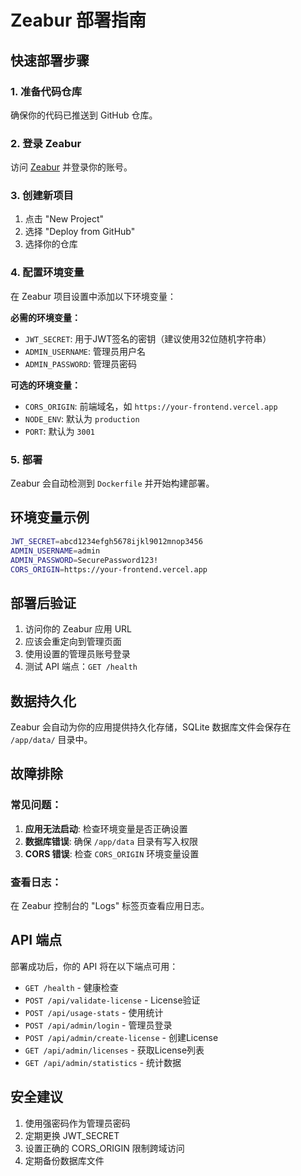 # Zeabur 部署指南

## 快速部署步骤

### 1. 准备代码仓库
确保你的代码已推送到 GitHub 仓库。

### 2. 登录 Zeabur
访问 [Zeabur](https://zeabur.com) 并登录你的账号。

### 3. 创建新项目
1. 点击 "New Project"
2. 选择 "Deploy from GitHub"
3. 选择你的仓库

### 4. 配置环境变量
在 Zeabur 项目设置中添加以下环境变量：

**必需的环境变量：**
- `JWT_SECRET`: 用于JWT签名的密钥（建议使用32位随机字符串）
- `ADMIN_USERNAME`: 管理员用户名
- `ADMIN_PASSWORD`: 管理员密码

**可选的环境变量：**
- `CORS_ORIGIN`: 前端域名，如 `https://your-frontend.vercel.app`
- `NODE_ENV`: 默认为 `production`
- `PORT`: 默认为 `3001`

### 5. 部署
Zeabur 会自动检测到 `Dockerfile` 并开始构建部署。

## 环境变量示例

```bash
JWT_SECRET=abcd1234efgh5678ijkl9012mnop3456
ADMIN_USERNAME=admin
ADMIN_PASSWORD=SecurePassword123!
CORS_ORIGIN=https://your-frontend.vercel.app
```

## 部署后验证

1. 访问你的 Zeabur 应用 URL
2. 应该会重定向到管理页面
3. 使用设置的管理员账号登录
4. 测试 API 端点：`GET /health`

## 数据持久化

Zeabur 会自动为你的应用提供持久化存储，SQLite 数据库文件会保存在 `/app/data/` 目录中。

## 故障排除

### 常见问题：
1. **应用无法启动**: 检查环境变量是否正确设置
2. **数据库错误**: 确保 `/app/data` 目录有写入权限
3. **CORS 错误**: 检查 `CORS_ORIGIN` 环境变量设置

### 查看日志：
在 Zeabur 控制台的 "Logs" 标签页查看应用日志。

## API 端点

部署成功后，你的 API 将在以下端点可用：

- `GET /health` - 健康检查
- `POST /api/validate-license` - License验证
- `POST /api/usage-stats` - 使用统计
- `POST /api/admin/login` - 管理员登录
- `POST /api/admin/create-license` - 创建License
- `GET /api/admin/licenses` - 获取License列表
- `GET /api/admin/statistics` - 统计数据

## 安全建议

1. 使用强密码作为管理员密码
2. 定期更换 JWT_SECRET
3. 设置正确的 CORS_ORIGIN 限制跨域访问
4. 定期备份数据库文件